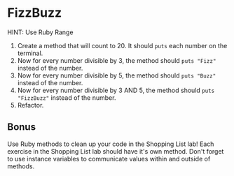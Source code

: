 # FizzBuzz

HINT: Use Ruby Range

1) Create a method that will count to 20.  It should `puts` each number on the terminal.
2) Now for every number divisible by 3, the method should `puts "Fizz"` instead of the number.
3) Now for every number divisible by 5, the method should `puts "Buzz"` instead of the number.
4) Now for every number divisible by 3 AND 5, the method should `puts "FizzBuzz"` instead of the number.
5) Refactor.



## Bonus

Use Ruby methods to clean up your code in the Shopping List lab! Each exercise in the Shopping List lab should have it's own method.  Don't forget to use instance variables to communicate values within and outside of methods.
